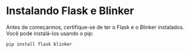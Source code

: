 # Instalando Flask e Blinker

Antes de começarmos, certifique-se de ter o Flask e o Blinker instalados. Você pode instalá-los usando o pip:

```
pip install flask blinker
```
